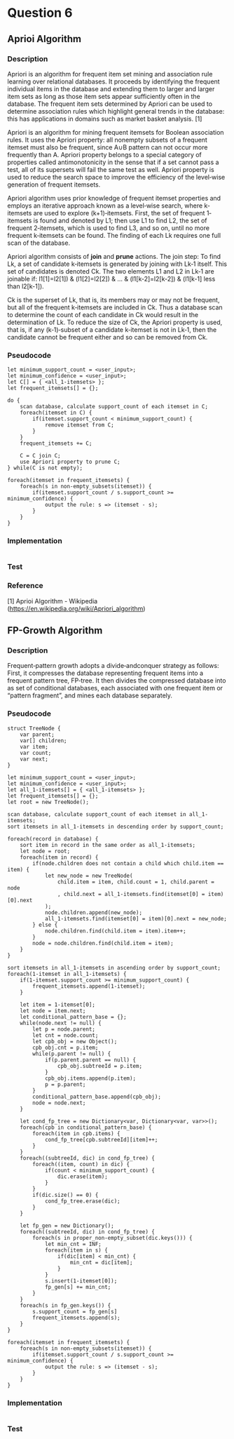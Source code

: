 # Question 6

## Aprioi Algorithm

### Description

Apriori is an algorithm for frequent item set mining and association rule learning over relational databases. It proceeds by identifying the frequent individual items in the database and extending them to larger and larger item sets as long as those item sets appear sufficiently often in the database. The frequent item sets determined by Apriori can be used to determine association rules which highlight general trends in the database: this has applications in domains such as market basket analysis. [1]

Apriori is an algorithm for mining frequent itemsets for Boolean association rules. It uses the Apriori property: all nonempty subsets of a frequent itemset must also be frequent, since A∪B pattern can not occur more frequently than A. Apriori property belongs to a special category of properties called antimonotonicity in the sense that if a set cannot pass a test, all of its supersets will fail the same test as well. Apriori property is used to reduce the search space to improve the efficiency of the level‐wise generation of frequent itemsets.

Apriori algorithm uses prior knowledge of frequent itemset properties and employs an iterative approach known as a level‐wise search, where k‐itemsets are used to explore (k+1)‐itemsets. First, the set of frequent 1‐itemsets is found and denoted by L1; then use L1 to find L2, the set of frequent 2‐itemsets, which is used to find L3, and so on, until no more frequent k‐itemsets can be found. The finding of each Lk requires one full scan of the database.

Apriori algorithm consists of **join** and **prune** actions. The join step: To find Lk, a set of candidate k‐itemsets is generated by joining with Lk‐1 itself. This set of candidates is denoted Ck. The two elements L1 and L2 in Lk‐1 are joinable if: l1[1]=l2[1]) & (l1[2]=l2[2]) & ... & (l1[k-2]=l2[k-2]) & (l1[k-1] less than l2[k-1]).

Ck is the superset of Lk, that is, its members may or may not be frequent, but all of the frequent k‐itemsets are included in Ck. Thus a database scan to determine the count of each candidate in Ck would result in the determination of Lk. To reduce the size of Ck, the Apriori property is used, that is, if any (k‐1)‐subset of a candidate k‐itemset is not in Lk‐1, then the candidate cannot be frequent either and so can be removed from Ck.

### Pseudocode

```
let minimum_support_count = <user_input>;
let minimum_confidence = <user_input>;
let C[] = { <all_1-itemsets> };
let frequent_itemsets[] = {};

do {
    scan database, calculate support_count of each itemset in C;
    foreach(itemset in C) {
        if(itemset.support_count < minimum_support_count) {
            remove itemset from C;
        }
    }
    frequent_itemsets += C;
    
    C = C join C;
    use Apriori property to prune C;
} while(C is not empty);

foreach(itemset in frequent_itemsets) {
    foreach(s in non-empty_subsets(itemset)) {
        if(itemset.support_count / s.support_count >= minimum_confidence) {
            output the rule: s => (itemset - s);
        }
    }
}
```

### Implementation

```

```

### Test

### Reference

[1] Aprioi Algorithm - Wikipedia (https://en.wikipedia.org/wiki/Apriori_algorithm)

## FP-Growth Algorithm

### Description

Frequent‐pattern growth adopts a divide‐andconquer strategy as follows: First, it compresses the database representing frequent items into a frequent pattern tree, FP‐tree. It then divides the compressed database into as set of conditional databases, each associated with one frequent item or “pattern fragment”, and mines each database separately.

### Pseudocode

```
struct TreeNode {
    var parent;
    var[] children;
    var item;
    var count;
    var next;
}

let minimum_support_count = <user_input>;
let minimum_confidence = <user_input>;
let all_1-itemsets[] = { <all_1-itemsets> };
let frequent_itemsets[] = {};
let root = new TreeNode();

scan database, calculate support_count of each itemset in all_1-itemsets;
sort itemsets in all_1-itemsets in descending order by support_count;

foreach(record in database) {
    sort item in record in the same order as all_1-itemsets;
    let node = root;
    foreach(item in record) {
        if(node.children does not contain a child which child.item == item) {
            let new_node = new TreeNode(
                child.item = item, child.count = 1, child.parent = node
                , child.next = all_1-itemsets.find(itemset[0] = item)[0].next
            );
            node.children.append(new_node);
            all_1-itemsets.find(itemset[0] = item)[0].next = new_node;
        } else {
            node.children.find(child.item = item).item++;
        }
        node = node.children.find(child.item = item);
    }
}

sort itemsets in all_1-itemsets in ascending order by support_count;
foreach(1-itemset in all_1-itemsets) {
    if(1-itemset.support_count >= minimum_support_count) {
        frequent_itemsets.append(1-itemset);
    }

    let item = 1-itemset[0];
    let node = item.next;
    let conditional_pattern_base = {};
    while(node.next != null) {
        let p = node.parent;
        let cnt = node.count;
        let cpb_obj = new Object();
        cpb_obj.cnt = p.item;
        while(p.parent != null) {
            if(p.parent.parent == null) {
                cpb_obj.subtreeId = p.item;
            }
            cpb_obj.items.append(p.item);
            p = p.parent;
        }
        conditional_pattern_base.append(cpb_obj);
        node = node.next;
    }

    let cond_fp_tree = new Dictionary<var, Dictionary<var, var>>();
    foreach(cpb in conditional_pattern_base) {
        foreach(item in cpb.items) {
            cond_fp_tree[cpb.subtreeId][item]++;
        }
    }
    foreach((subtreeId, dic) in cond_fp_tree) {
        foreach((item, count) in dic) {
            if(count < minimum_support_count) {
                dic.erase(item);
            }
        }
        if(dic.size() == 0) {
            cond_fp_tree.erase(dic);
        }
    }

    let fp_gen = new Dictionary();
    foreach((subtreeId, dic) in cond_fp_tree) {
        foreach(s in proper_non-empty_subset(dic.keys())) {
            let min_cnt = INF;
            foreach(item in s) {
                if(dic[item] < min_cnt) {
                    min_cnt = dic[item];
                }
            }
            s.insert(1-itemset[0]);
            fp_gen[s] += min_cnt;
        }
    }
    foreach(s in fp_gen.keys()) {
        s.support_count = fp_gen[s]
        frequent_itemsets.append(s);
    }
}

foreach(itemset in frequent_itemsets) {
    foreach(s in non-empty_subsets(itemset)) {
        if(itemset.support_count / s.support_count >= minimum_confidence) {
            output the rule: s => (itemset - s);
        }
    }
}
```

### Implementation

```
```

### Test
